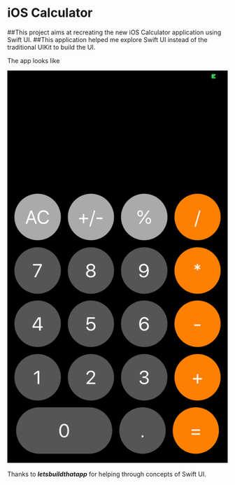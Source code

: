 # iOS Calculator
##This project aims at recreating the new iOS Calculator application using Swift UI.
##This application helped me explore Swift UI instead of the traditional UIKit to build the UI.

The app looks like 


![AppStartup](https://github.com/tarunsubash/calc-swiftui/blob/master/Calculator-Startup.png "AppStartup")


Thanks to **_letsbuildthatapp_** for helping through concepts of Swift UI.
